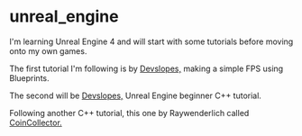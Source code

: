 # unreal_engine

I'm learning Unreal Engine 4 and will start with some tutorials before moving onto my own games.

The first tutorial I'm following is by [Devslopes,](https://www.youtube.com/watch?v=QJpfLkEsoek) making a simple FPS using Blueprints.

The second will be [Devslopes,](https://www.youtube.com/watch?v=1dl91ORwmy8) Unreal Engine beginner C++ tutorial.

Following another C++ tutorial, this one by Raywenderlich called [CoinCollector.](https://www.raywenderlich.com/185-unreal-engine-4-c-tutorial#toc-anchor-000)
